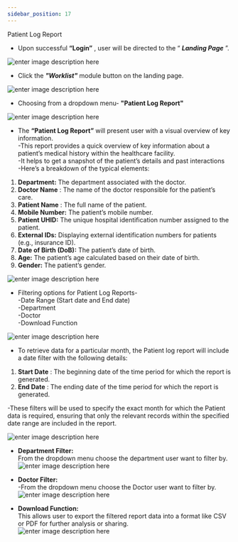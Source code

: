 ```yaml
---
sidebar_position: 17
---
```




Patient Log Report

- Upon successful **“Login”** , user will be directed to the “ _**Landing Page**_ ”.

![enter image description
here](https://res.cloudinary.com/teleopdassets/image/upload/v1717654592/Screenshot_2024-06-06_114615_eflhs2.png)

- Click the _**"Worklist"**_ module button on the landing page.

![enter image description
here](https://res.cloudinary.com/teleopdassets/image/upload/v1717654739/Screenshot_2024-06-06_114842_bktjob.png)

- Choosing from a dropdown menu- **"Patient Log Report"**

![enter image description
here](https://res.cloudinary.com/teleopdassets/image/upload/v1717667125/Screenshot_2024-06-06_151505_brxfcc.png)

- The **“Patient Log Report”** will present user with a visual overview of key information.  
  -This report provides a quick overview of key information about a patient’s medical history within the healthcare facility.  
  -It helps to get a snapshot of the patient’s details and past interactions  
  -Here’s a breakdown of the typical elements:

1. **Department:** The department associated with the doctor.
2. **Doctor Name** : The name of the doctor responsible for the patient’s care.
3. **Patient Name** : The full name of the patient.
4. **Mobile Number:** The patient’s mobile number.
5. **Patient UHID:** The unique hospital identification number assigned to the patient.
6. **External IDs:** Displaying external identification numbers for patients (e.g., insurance ID).
7. **Date of Birth (DoB):** The patient’s date of birth.
8. **Age:** The patient’s age calculated based on their date of birth.
9. **Gender:** The patient’s gender.

![enter image description
here](https://res.cloudinary.com/teleopdassets/image/upload/v1717667208/Screenshot_2024-06-06_151629_gj3b1m.png)

- Filtering options for Patient Log Reports-  
  -Date Range (Start date and End date)  
  -Department  
  -Doctor  
  -Download Function

![enter image description
here](https://res.cloudinary.com/teleopdassets/image/upload/v1717667321/Screenshot_2024-06-06_151723_kovlpt.png)

- To retrieve data for a particular month, the Patient log report will include a date filter with the following details:

1. **Start Date** : The beginning date of the time period for which the report is generated.
2. **End Date** : The ending date of the time period for which the report is generated.

-These filters will be used to specify the exact month for which the Patient data is required, ensuring that only the relevant records within the specified date range are included in the report.

![enter image description
here](https://res.cloudinary.com/teleopdassets/image/upload/v1717667385/Screenshot_2024-06-06_151922_jgzzww.png)

- **Department Filter:**  
  From the dropdown menu choose the department user want to filter by.  
  ![enter image description
here](https://res.cloudinary.com/teleopdassets/image/upload/v1717667474/Screenshot_2024-06-06_152049_dpiqrg.png)

- **Doctor Filter:**  
  -From the dropdown menu choose the Doctor user want to filter by.  
  ![enter image description
here](https://res.cloudinary.com/teleopdassets/image/upload/v1717667572/Screenshot_2024-06-06_152227_q2aktl.png)

- **Download Function:**  
  This allows user to export the filtered report data into a format like CSV or
  PDF for further analysis or sharing.  
  ![enter image description
here](https://res.cloudinary.com/teleopdassets/image/upload/v1717667634/Screenshot_2024-06-06_152340_rh5ki8.png)

